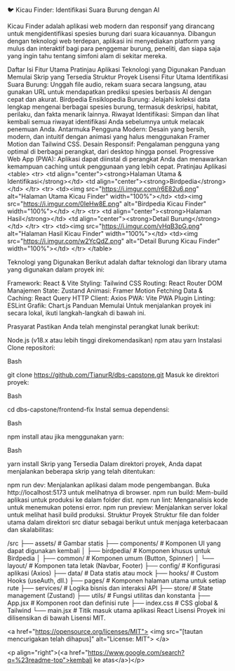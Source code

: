 🐦 Kicau Finder: Identifikasi Suara Burung dengan AI



Kicau Finder adalah aplikasi web modern dan responsif yang dirancang untuk mengidentifikasi spesies burung dari suara kicauannya. Dibangun dengan teknologi web terdepan, aplikasi ini menyediakan platform yang mulus dan interaktif bagi para penggemar burung, peneliti, dan siapa saja yang ingin tahu tentang simfoni alam di sekitar mereka.

Daftar Isi
Fitur Utama
Pratinjau Aplikasi
Teknologi yang Digunakan
Panduan Memulai
Skrip yang Tersedia
Struktur Proyek
Lisensi
Fitur Utama
Identifikasi Suara Burung: Unggah file audio, rekam suara secara langsung, atau gunakan URL untuk mendapatkan prediksi spesies berbasis AI dengan cepat dan akurat.
Birdpedia Ensiklopedia Burung: Jelajahi koleksi data lengkap mengenai berbagai spesies burung, termasuk deskripsi, habitat, perilaku, dan fakta menarik lainnya.
Riwayat Identifikasi: Simpan dan lihat kembali semua riwayat identifikasi Anda sebelumnya untuk melacak penemuan Anda.
Antarmuka Pengguna Modern: Desain yang bersih, modern, dan intuitif dengan animasi yang halus menggunakan Framer Motion dan Tailwind CSS.
Desain Responsif: Pengalaman pengguna yang optimal di berbagai perangkat, dari desktop hingga ponsel.
Progressive Web App (PWA): Aplikasi dapat diinstal di perangkat Anda dan menawarkan kemampuan caching untuk penggunaan yang lebih cepat.
Pratinjau Aplikasi
&lt;table>
&lt;tr>
&lt;td align="center">&lt;strong>Halaman Utama & Identifikasi&lt;/strong>&lt;/td>
&lt;td align="center">&lt;strong>Birdpedia&lt;/strong>&lt;/td>
&lt;/tr>
&lt;tr>
&lt;td>&lt;img src="https://i.imgur.com/r6E82u6.png" alt="Halaman Utama Kicau Finder" width="100%">&lt;/td>
&lt;td>&lt;img src="https://i.imgur.com/0IeHw8E.png" alt="Birdpedia Kicau Finder" width="100%">&lt;/td>
&lt;/tr>
&lt;tr>
&lt;td align="center">&lt;strong>Halaman Hasil&lt;/strong>&lt;/td>
&lt;td align="center">&lt;strong>Detail Burung&lt;/strong>&lt;/td>
&lt;/tr>
&lt;tr>
&lt;td>&lt;img src="https://i.imgur.com/vHqB3pG.png" alt="Halaman Hasil Kicau Finder" width="100%">&lt;/td>
&lt;td>&lt;img src="https://i.imgur.com/w2YcQdZ.png" alt="Detail Burung Kicau Finder" width="100%">&lt;/td>
&lt;/tr>
&lt;/table>

Teknologi yang Digunakan
Berikut adalah daftar teknologi dan library utama yang digunakan dalam proyek ini:

Framework: React & Vite
Styling: Tailwind CSS
Routing: React Router DOM
Manajemen State: Zustand
Animasi: Framer Motion
Fetching Data & Caching: React Query
HTTP Client: Axios
PWA: Vite PWA Plugin
Linting: ESLint
Grafik: Chart.js
Panduan Memulai
Untuk menjalankan proyek ini secara lokal, ikuti langkah-langkah di bawah ini.

Prasyarat
Pastikan Anda telah menginstal perangkat lunak berikut:

Node.js (v18.x atau lebih tinggi direkomendasikan)
npm atau yarn
Instalasi
Clone repositori:

Bash

git clone https://github.com/TianurR/dbs-capstone.git
Masuk ke direktori proyek:

Bash

cd dbs-capstone/frontend-fix
Instal semua dependensi:

Bash

npm install
atau jika menggunakan yarn:

Bash

yarn install
Skrip yang Tersedia
Dalam direktori proyek, Anda dapat menjalankan beberapa skrip yang telah ditentukan:

npm run dev: Menjalankan aplikasi dalam mode pengembangan. Buka http://localhost:5173 untuk melihatnya di browser.
npm run build: Mem-build aplikasi untuk produksi ke dalam folder dist.
npm run lint: Menganalisis kode untuk menemukan potensi error.
npm run preview: Menjalankan server lokal untuk melihat hasil build produksi.
Struktur Proyek
Struktur file dan folder utama dalam direktori src diatur sebagai berikut untuk menjaga keterbacaan dan skalabilitas:

/src
├── assets/             # Gambar statis
├── components/         # Komponen UI yang dapat digunakan kembali
│   ├── birdpedia/      # Komponen khusus untuk Birdpedia
│   ├── common/         # Komponen umum (Button, Spinner)
│   └── layout/         # Komponen tata letak (Navbar, Footer)
├── config/             # Konfigurasi aplikasi (Axios)
├── data/               # Data statis atau mock
├── hooks/              # Custom Hooks (useAuth, dll.)
├── pages/              # Komponen halaman utama untuk setiap rute
├── services/           # Logika bisnis dan interaksi API
├── store/              # State management (Zustand)
├── utils/              # Fungsi utilitas dan konstanta
├── App.jsx             # Komponen root dan definisi rute
├── index.css           # CSS global & Tailwind
└── main.jsx            # Titik masuk utama aplikasi React
Lisensi
Proyek ini dilisensikan di bawah Lisensi MIT.

&lt;a href="https://opensource.org/licenses/MIT">
&lt;img src="[tautan mencurigakan telah dihapus]" alt="License: MIT">
&lt;/a>

&lt;p align="right">(&lt;a href="https://www.google.com/search?q=%23readme-top">kembali ke atas&lt;/a>)&lt;/p>
